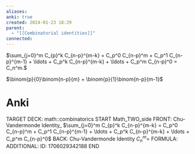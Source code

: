 ```yaml
---
aliases: 
anki: true
created: 2024-01-23 18:29
parent:
  - "[[Combinatorial identities]]"
connected:
---
```



$\sum_{j=0}^m C_{p}^k C_{n-p}^{m-k} = C_p^0 C_{n-p}^m + C_p^1 C_{n-p}^{m-1} + \ldots + C_p^k C_{n-p}^{m-k} + \ldots + C_p^m C_{n-p}^0 = C_n^m.$

$\binom{p}{0}\binom{n-p}{m} + \binom{p}{1}\binom{n-p}{m-1}$

# Anki
TARGET DECK: math::combinatorics 
START
Math_TWO_side
FRONT: Chu-Vandermonde Identity_
$\sum_{j=0}^m C_{p}^k C_{n-p}^{m-k} = C_p^0 C_{n-p}^m + C_p^1 C_{n-p}^{m-1} + \ldots + C_p^k C_{n-p}^{m-k} + \ldots + C_p^m C_{n-p}^0$
BACK: Chu-Vandermonde Identity $C_n^m =$
FORMULA: 
ADDITIONAL:
ID: 1706029342188
END















